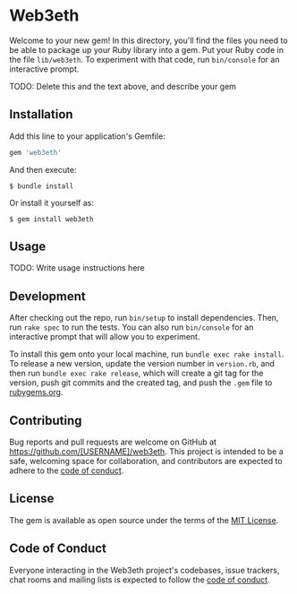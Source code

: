 # Web3eth

Welcome to your new gem! In this directory, you'll find the files you need to be able to package up your Ruby library into a gem. Put your Ruby code in the file `lib/web3eth`. To experiment with that code, run `bin/console` for an interactive prompt.

TODO: Delete this and the text above, and describe your gem

## Installation

Add this line to your application's Gemfile:

```ruby
gem 'web3eth'
```

And then execute:

    $ bundle install

Or install it yourself as:

    $ gem install web3eth

## Usage

TODO: Write usage instructions here

## Development

After checking out the repo, run `bin/setup` to install dependencies. Then, run `rake spec` to run the tests. You can also run `bin/console` for an interactive prompt that will allow you to experiment.

To install this gem onto your local machine, run `bundle exec rake install`. To release a new version, update the version number in `version.rb`, and then run `bundle exec rake release`, which will create a git tag for the version, push git commits and the created tag, and push the `.gem` file to [rubygems.org](https://rubygems.org).

## Contributing

Bug reports and pull requests are welcome on GitHub at https://github.com/[USERNAME]/web3eth. This project is intended to be a safe, welcoming space for collaboration, and contributors are expected to adhere to the [code of conduct](https://github.com/[USERNAME]/web3eth/blob/master/CODE_OF_CONDUCT.md).

## License

The gem is available as open source under the terms of the [MIT License](https://opensource.org/licenses/MIT).

## Code of Conduct

Everyone interacting in the Web3eth project's codebases, issue trackers, chat rooms and mailing lists is expected to follow the [code of conduct](https://github.com/[USERNAME]/web3eth/blob/master/CODE_OF_CONDUCT.md).
